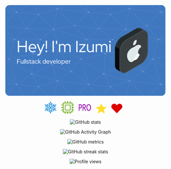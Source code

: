 <div align="center">

![Header](https://github.com/ikx7a/ikx7a/blob/main/Photos/github-header-image.png)

<a href='https://archiveprogram.github.com/'><img src='https://raw.githubusercontent.com/acervenky/animated-github-badges/master/assets/acbadge.gif' width='40' height='40'></a> <a href='https://docs.github.com/en/developers'><img src='https://raw.githubusercontent.com/acervenky/animated-github-badges/master/assets/devbadge.gif' width='40' height='40'></a> <a href='https://github.com/pricing'><img src='https://raw.githubusercontent.com/acervenky/animated-github-badges/master/assets/pro.gif' width='40' height='40'></a> <a href='https://stars.github.com/'><img src='https://raw.githubusercontent.com/acervenky/animated-github-badges/master/assets/starbadge.gif' width='35' height='35'></a> <a href='https://docs.github.com/en/github/supporting-the-open-source-community-with-github-sponsors'><img src='https://raw.githubusercontent.com/acervenky/animated-github-badges/master/assets/sponsorbadge.gif' width='35' height='35'></a> 

![GitHub stats](https://github-readme-stats.vercel.app/api?username=ikx7a&show_icons=true&count_private=true)  

![GitHub Activity Graph](https://activity-graph.herokuapp.com/graph?username=ikx7a)  

![GitHub metrics](https://metrics.lecoq.io/ikx7a)  

![GitHub streak stats](https://github-readme-streak-stats.herokuapp.com/?user=ikx7a)  

![Profile views](https://gpvc.arturio.dev/ikx7a)  

</div>
